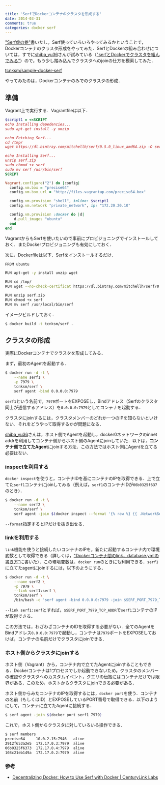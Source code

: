 ```yaml
---

title: 'SerfでDockerコンテナのクラスタを形成する'
date: 2014-03-31
comments: true
categories: docker serf
---
```


["Serf虎の巻"](http://deeeet.com/writing/2014/03/23/serf-basic/)書いたし，Serf使っていろいろやってみるかということで，Dockerコンテナのクラスタ形成をやってみた．SerfとDockerの組み合わせについては，すでに[shiba_yu36]()さんが試みている（["serfとDockerでクラスタを組んでみる"](http://shibayu36.hatenablog.com/entry/2013/12/08/170547)）ので，もう少し踏み込んでクラスタへのjoinの仕方を模索してみた．

[tcnksm/sample-docker-serf](https://github.com/tcnksm/sample-docker-serf)

やってみたのは，Dockerコンテナのみでのクラスタの形成．

## 準備

Vagrant上で実行する．Vagrantfileは以下．

```ruby
$script1 = <<SCRIPT
echo Installing depedencies...
sudo apt-get install -y unzip

echo Fetching Serf...
cd /tmp/
wget https://dl.bintray.com/mitchellh/serf/0.5.0_linux_amd64.zip -O serf.zip

echo Installing Serf...
unzip serf.zip
sudo chmod +x serf
sudo mv serf /usr/bin/serf
SCRIPT

Vagrant.configure("2") do |config|
  config.vm.box = "precise64"
  config.vm.box_url = "http://files.vagrantup.com/precise64.box"

  config.vm.provision "shell", inline: $script1
  config.vm.network "private_network", ip: "172.20.20.10"

  config.vm.provision :docker do |d|
    d.pull_images "ubuntu"
  end
end
```

VagrantからもSerfを使いたいので事前にプロビジョニングでインストールしておく．またDockerプロビジョニングも有効にしておく．

次に，Dockerfileは以下．Serfをインストールするだけ．

```bash
FROM ubuntu

RUN apt-get -y install unzip wget

RUN cd /tmp/
RUN wget --no-check-certificat https://dl.bintray.com/mitchellh/serf/0.5.0_linux_amd64.zip -O serf.zip

RUN unzip serf.zip
RUN chmod +x serf
RUN mv serf /usr/local/bin/serf
```

イメージビルドしておく．

```bash
$ docker build -t tcnksm/serf .
```

## クラスタの形成

実際にDockerコンテナでクラスタを形成してみる．

まず，最初のAgentを起動する．

```bash
$ docker run -d -t \
    --name serf1 \
    -p 7979 \
    tcnksm/serf \
    serf agent -bind 0.0.0.0:7979
```

`serf1`という名前で，`7979`ポートをEXPOSEし，Bindアドレス（Serfのクラスタ同士が通信するアドレス）を`0.0.0.0:7979`としてコンテナを起動する．

クラスタにjoinするには，クラスタメンバーのどれか一つのIPを知らないといけない．それをどうやって取得するかが問題になる．

[shiba_yu36]()さんは，ホスト側でAgentを起動し，docker0ネットワークのinnet addrを利用してコンテナ側からホスト側のAgentにjoinしていた．以下は，**コンテナ側で立てたAgent**にjoinする方法．この方法ではホスト側にAgentを立てる必要はない．

### inspectを利用する

`docker inspect`を使うと，コンテナIDを基にコンテナのIPを取得できる．上で立てた`serf1`コンテナにjoinしてみる（例えば，`serf1`のコンテナIDが`06b0325f637`のとき）．

```bash
$ docker run -d -t \
    --name serf2 \
    tcnksm/serf \
    serf agent -join $(docker inspect --format '{% raw %} {{ .NetworkSettings.IPAddress }} {% endraw %}' 06b0325f6373):7979
```

`--format`指定するとIPだけを抜き出せる．

### linkを利用する

`link`機能を使うと接続したいコンテナのIPを，新たに起動するコンテナ内で環境変数として取得できる（詳しくは，["Dockerコンテナ間のlink，database.ymlの書き方"](http://deeeet.com/writing/2014/03/20/docker-link-container/)に書いた）．この環境変数は，`docker run`のときにも利用できる．`serf1`に立てたagentにjoinするには，以下のようにする．

```bash
$ docker run -d -t \
    --name serf2 \
    -p 7979 \
    --link serf1:serf \
    tcnksm/serf \
    /bin/bash -c 'serf agent -bind 0.0.0.0:7979 -join $SERF_PORT_7979_TCP_ADDR:7979'
```

`--link serf1:serf`とすれば，`$SERF_PORT_7979_TCP_ADDR`で`serf1`コンテナのIPが取得できる．

この方法では，わざわざコンテナのIDを取得する必要がない．全てのAgentをBindアドレス`0.0.0.0:7979`で起動し，コンテナは`7979`ポートをEXPOSEしておけば，コンテナの名前だけでクラスタにjoinできる．


### ホスト側からクラスタにjoinする

ホスト側（Vagrant）から，コンテナ内で立てたAgentにjoinすることもできる．Dockerコンテナは1プロセスでしか起動できないため，クラスタのメンバーの確認やクラスタへのカスタムイベント，クエリの伝搬にはコンテナだけでは限界がある．このため，ホストからクラスタにjoinできる必要がある．

ホスト側からみたコンテナのIPを取得するには，`docker port`を使う．コンテナの名前（もしくはID）とEXPOSEしているPORT番号で取得できる．以下のようにして，コンテナに立てたAgentに接続する．

```bash
$ serf agent -join $(docker port serf1 7979)
```

これで，ホスト側からクラスタに対していろいろ操作できる．

```bash
$ serf members
precise64     10.0.2.15:7946   alive
2912f653a2e5  172.17.0.3:7979  alive
06b0325f6373  172.17.0.4:7979  alive
108c21eb149a  172.17.0.2:7979  alive
```

### 参考

- [Decentralizing Docker: How to Use Serf with Docker | CenturyLink Labs](http://www.centurylinklabs.com/decentralizing-docker-how-to-use-serf-with-docker/)
